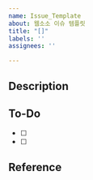 ```yaml
---
name: Issue_Template
about: 웹소소 이슈 템플릿
title: "[]"
labels: ''
assignees: ''

---
```


## Description


## To-Do
- [ ]
- [ ]

## Reference
